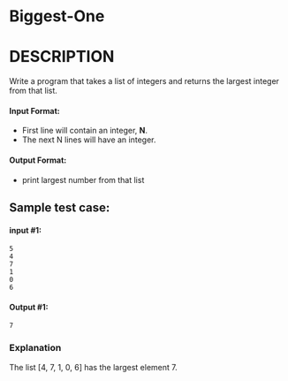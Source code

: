 # Biggest-One
# DESCRIPTION
Write a program that takes a list of integers and returns the largest integer
from that list.

#### Input Format:
* First line will contain an integer, **N**.
* The next N lines will have an integer.

#### Output Format:
* print largest number from that list

## Sample test case:

#### input #1:
```
5
4
7
1
0
6
```
#### Output #1:
```
7
```
### Explanation
The list [4, 7, 1, 0, 6] has the largest element 7.
